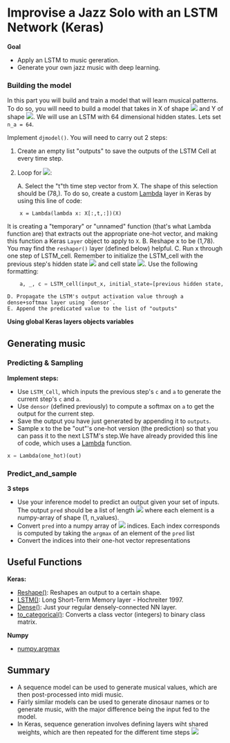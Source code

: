 # Improvise a Jazz Solo with an LSTM Network (Keras)
**Goal**
- Apply an LSTM to music gereration.
- Generate your own jazz music with deep learning.

### Building the model
In this part you will build and train a model that will learn musical patterns. To do so, you will need to build a model that takes in X of shape <img src="https://latex.codecogs.com/gif.latex?(m,&space;T_x,&space;78)"> and Y of shape <img src="https://latex.codecogs.com/gif.latex?(T_y,&space;m,&space;78)">. We will use an LSTM with 64 dimensional hidden states. Lets set `n_a = 64`. 

Implement `djmodel()`. You will need to carry out 2 steps:
1. Create an empty list "outputs" to save the outputs of the LSTM Cell at every time step.
2. Loop for <img src="https://latex.codecogs.com/gif.latex?t&space;\in&space;1,&space;\ldots,&space;T_x">:

    A. Select the "t"th time step vector from X. The shape of this selection should be (78,). To do so, create a custom [Lambda](https://keras.io/layers/core/#lambda) layer in Keras by using this line of code:
```
    x = Lambda(lambda x: X[:,t,:])(X)
```
It is creating a "temporary" or "unnamed" function (that's what Lambda function are) that extracts out the appropriate one-hot vector, and making this function a Keras `Layer` object to apply to `X`.
    B. Reshape x to be (1,78). You may find the `reshapor()` layer (defined below) helpful. 
    C. Run x through one step of LSTM_cell. Remember to initialize the LSTM_cell with the previous step's hidden state <img src="https://latex.codecogs.com/gif.latex?a"> and cell state <img src="https://latex.codecogs.com/gif.latex?c">. Use the following formatting:
```python
    a, _, c = LSTM_cell(input_x, initial_state=[previous hidden state, previous cell state])
``` 
    D. Propagate the LSTM's output activation value through a dense+softmax layer using `densor`.
    E. Append the predicated value to the list of "outputs"
**Using global Keras layers objects variables**

## Generating music

### Predicting & Sampling
**Implement steps:**

- Use `LSTM_Cell`, which inputs the previous step's `c` and `a` to generate the current step's `c` and `a`.
- Use `densor` (defined previously) to compute a softmax on `a` to get the output for the current step.
- Save the output you have just generated by appending it to `outputs`.
- Sample x to the be "out"'s one-hot version (the prediction) so that you can pass it to the next LSTM's step.We have already provided this line of code, which uses a [Lambda](https://keras.io/layers/core/#lambda) function. 
```python
x = Lambda(one_hot)(out) 
```

### Predict_and_sample
**3 steps**
- Use your inference model to predict an output given your set of inputs. The output `pred` should be a list of length <img src="https://latex.codecogs.com/gif.latex?T_y"> where each element is a numpy-array of shape (1, n_values).
- Convert `pred` into a numpy array of <img src="https://latex.codecogs.com/gif.latex?T_y"> indices. Each index corresponds is computed by taking the `argmax` of an element of the `pred` list
- Convert the indices into their one-hot vector representations

## Useful Functions
**Keras:**
- [Reshape()](https://keras.io/layers/core/#reshape): Reshapes an output to a certain shape.
- [LSTM()](https://keras.io/layers/recurrent/#lstm): Long Short-Term Memory layer - Hochreiter 1997. 
- [Dense()](https://keras.io/layers/core/#dense): Just your regular densely-connected NN layer.
- [to_categorical()](https://keras.io/utils/#to_categorical): Converts a class vector (integers) to binary class matrix.

**Numpy**
- [numpy.argmax](https://docs.scipy.org/doc/numpy/reference/generated/numpy.argmax.html)

## Summary
- A sequence model can be used to generate musical values, which are then post-processed into midi music.
- Fairly similar models can be used to generate dinosaur names or to generate music, with the major difference being the input fed to the model.
- In Keras, sequence generation involves defining layers wiht shared weights, which are then repeated for the different time steps <img src="https://latex.codecogs.com/gif.latex?1,&space;\ldots,&space;T_x">